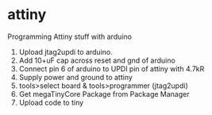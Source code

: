 # attiny
Programming Attiny stuff with arduino

1. Upload jtag2updi to arduino.
2. Add 10+uF cap across reset and gnd of arduino
3. Connect pin 6 of arduino to UPDI pin of attiny with 4.7kR
4. Supply power and ground to attiny
5. tools>select board & tools>programmer (jtag2updi)
6. Get megaTinyCore Package from Package Manager
7. Upload code to tiny

